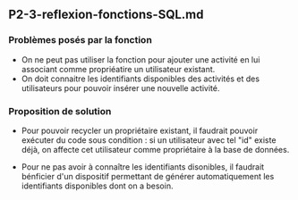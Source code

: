 ## P2-3-reflexion-fonctions-SQL.md

### Problèmes posés par la fonction

- On ne peut pas utiliser la fonction pour ajouter une activité en lui associant comme propriéatire un utilisateur existant.
- On doit connaitre les identifiants disponibles des activités et des utilisateurs pour pouvoir insérer une nouvelle activité.

### Proposition de solution

- Pour pouvoir recycler un propriétaire existant, il faudrait pouvoir exécuter du code sous condition : si un utilisateur avec tel "id" existe déjà, on affecte cet utilisateur comme propriétaire à la base de données.

- Pour ne pas avoir à connaître les identifiants disonibles, il faudrait bénficier d'un dispositif permettant de générer automatiquement les identifiants disponibles dont on a besoin.
